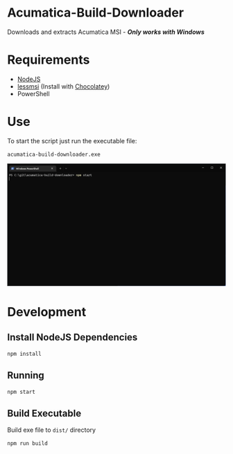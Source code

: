# Acumatica-Build-Downloader

Downloads and extracts Acumatica MSI - **_Only works with Windows_**

# Requirements

-   [NodeJS](https://nodejs.org/en/download/)
-   [lessmsi](https://lessmsi.activescott.com/) (Install with [Chocolatey](https://chocolatey.org/install))
-   PowerShell

# Use

To start the script just run the executable file:

```shell
acumatica-build-downloader.exe
```

![Use](./doc/acuamtica-build-downloader.gif 'Running Example')

# Development

## Install NodeJS Dependencies

```shell
npm install
```

## Running

```shell
npm start
```

## Build Executable

Build exe file to `dist/` directory

```shell
npm run build
```
